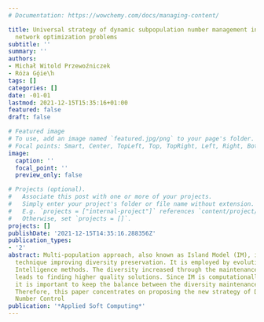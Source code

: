 ```yaml
---
# Documentation: https://wowchemy.com/docs/managing-content/

title: Universal strategy of dynamic subpopulation number management in practical
  network optimization problems
subtitle: ''
summary: ''
authors:
- Michał Witold Przewoźniczek
- Róża Gó̧ie\ŉ
tags: []
categories: []
date: -01-01
lastmod: 2021-12-15T15:35:16+01:00
featured: false
draft: false

# Featured image
# To use, add an image named `featured.jpg/png` to your page's folder.
# Focal points: Smart, Center, TopLeft, Top, TopRight, Left, Right, BottomLeft, Bottom, BottomRight.
image:
  caption: ''
  focal_point: ''
  preview_only: false

# Projects (optional).
#   Associate this post with one or more of your projects.
#   Simply enter your project's folder or file name without extension.
#   E.g. `projects = ["internal-project"]` references `content/project/deep-learning/index.md`.
#   Otherwise, set `projects = []`.
projects: []
publishDate: '2021-12-15T14:35:16.288356Z'
publication_types:
- '2'
abstract: Multi-population approach, also known as Island Model (IM), is a well-known
  technique improving diversity preservation. It is employed by evolutionary and Swarm
  Intelligence methods. The diversity increased through the maintenance of many subpopulations,
  leads to finding higher quality solutions. Since IM is computationally expensive,
  it is important to keep the balance between the diversity maintenance and the convergence.
  Therefore, this paper concentrates on proposing the new strategy of Dynamic Subpopulation
  Number Control
publication: '*Applied Soft Computing*'
---
```

